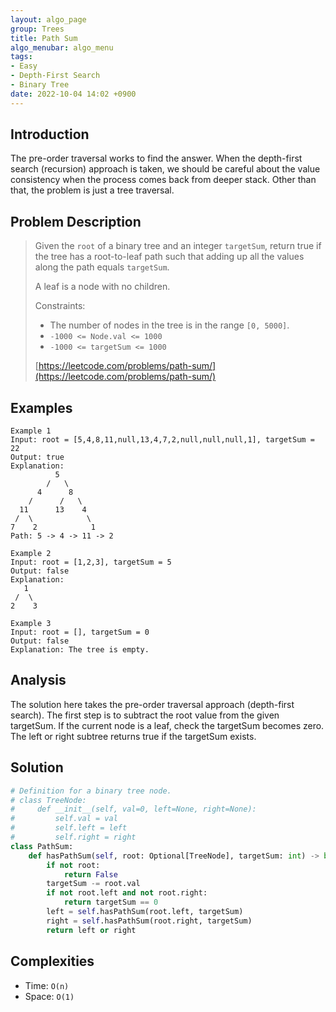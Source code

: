 ```yaml
---
layout: algo_page
group: Trees
title: Path Sum
algo_menubar: algo_menu
tags:
- Easy
- Depth-First Search
- Binary Tree
date: 2022-10-04 14:02 +0900
---
```

## Introduction
The pre-order traversal works to find the answer.
When the depth-first search (recursion) approach is taken,
we should be careful about the value consistency when the process comes back from deeper stack.
Other than that, the problem is just a tree traversal.

## Problem Description
> Given the `root` of a binary tree and an integer `targetSum`, return true
> if the tree has a root-to-leaf path such that adding up all the values along the path
> equals `targetSum`.
>
> A leaf is a node with no children.
>
> Constraints:
> - The number of nodes in the tree is in the range `[0, 5000]`. 
> - `-1000 <= Node.val <= 1000`
> - `-1000 <= targetSum <= 1000`
>
> [https://leetcode.com/problems/path-sum/](https://leetcode.com/problems/path-sum/)

## Examples
```
Example 1
Input: root = [5,4,8,11,null,13,4,7,2,null,null,null,1], targetSum = 22
Output: true
Explanation:
          5
        /   \
      4      8
    /      /   \
  11      13    4
 /  \            \
7    2            1
Path: 5 -> 4 -> 11 -> 2
```

```
Example 2
Input: root = [1,2,3], targetSum = 5
Output: false
Explanation:
   1
 /  \
2    3
```

```
Example 3
Input: root = [], targetSum = 0
Output: false
Explanation: The tree is empty.
```

## Analysis
The solution here takes the pre-order traversal approach (depth-first search).
The first step is to subtract the root value from the given targetSum.
If the current node is a leaf, check the targetSum becomes zero.
The left or right subtree returns true if the targetSum exists.

## Solution
```python
# Definition for a binary tree node.
# class TreeNode:
#     def __init__(self, val=0, left=None, right=None):
#         self.val = val
#         self.left = left
#         self.right = right
class PathSum:
    def hasPathSum(self, root: Optional[TreeNode], targetSum: int) -> bool:
        if not root:
            return False
        targetSum -= root.val
        if not root.left and not root.right:
            return targetSum == 0
        left = self.hasPathSum(root.left, targetSum)
        right = self.hasPathSum(root.right, targetSum)
        return left or right
```

## Complexities
- Time: `O(n)`
- Space: `O(1)`
